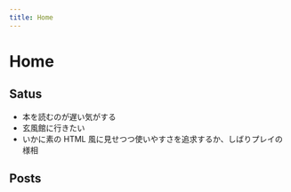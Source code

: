 ```yaml
---
title: Home
---
```


# Home

## Satus
- 本を読むのが遅い気がする
- 玄風館に行きたい
- いかに素の HTML 風に見せつつ使いやすさを追求するか、しばりプレイの様相

## Posts
